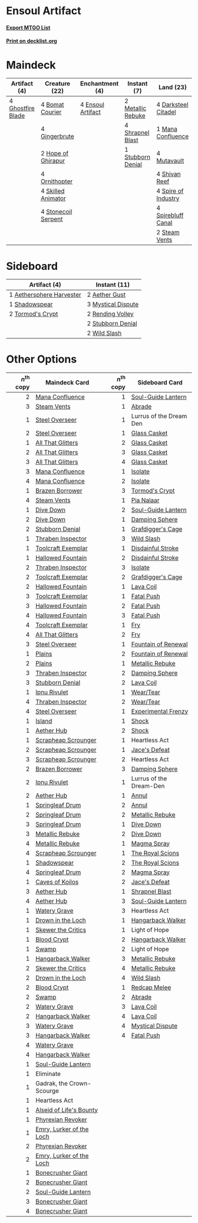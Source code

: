 # Ensoul Artifact

#### [Export MTGO List](../collection/Ensoul%20Artifact/Ensoul%20Artifact.txt)
#### [Print on decklist.org](http://decklist.org/?deckmain=4%09Bomat%20Courier%0A4%09Darksteel%20Citadel%0A4%09Ensoul%20Artifact%0A4%09Ghostfire%20Blade%0A4%09Gingerbrute%0A2%09Hope%20of%20Ghirapur%0A1%09Mana%20Confluence%0A2%09Metallic%20Rebuke%0A4%09Mutavault%0A4%09Ornithopter%0A4%09Shivan%20Reef%0A4%09Shrapnel%20Blast%0A4%09Skilled%20Animator%0A4%09Spire%20of%20Industry%0A4%09Spirebluff%20Canal%0A2%09Steam%20Vents%0A4%09Stonecoil%20Serpent%0A1%09Stubborn%20Denial&deckside=2%09Aether%20Gust%0A1%09Aethersphere%20Harvester%0A3%09Mystical%20Dispute%0A2%09Rending%20Volley%0A1%09Shadowspear%0A2%09Stubborn%20Denial%0A2%09Tormod's%20Crypt%0A2%09Wild%20Slash)
# Maindeck

|                                        Artifact (4)                                        |                                        Creature (22)                                         |                                      Enchantment (4)                                       |                                        Instant (7)                                         |                                          Land (23)                                           |
|--------------------------------------------------------------------------------------------|----------------------------------------------------------------------------------------------|--------------------------------------------------------------------------------------------|--------------------------------------------------------------------------------------------|----------------------------------------------------------------------------------------------|
|4 [Ghostfire Blade](http://gatherer.wizards.com/Pages/Card/Details.aspx?multiverseid=386545)|4 [Bomat Courier](http://gatherer.wizards.com/Pages/Card/Details.aspx?multiverseid=417772)    |4 [Ensoul Artifact](http://gatherer.wizards.com/Pages/Card/Details.aspx?multiverseid=383232)|2 [Metallic Rebuke](http://gatherer.wizards.com/Pages/Card/Details.aspx?multiverseid=423706)|4 [Darksteel Citadel](http://gatherer.wizards.com/Pages/Card/Details.aspx?multiverseid=389479)|
|                                                                                            |4 [Gingerbrute](http://gatherer.wizards.com/Pages/Card/Details.aspx?multiverseid=473181)      |                                                                                            |4 [Shrapnel Blast](http://gatherer.wizards.com/Pages/Card/Details.aspx?multiverseid=442784) |1 [Mana Confluence](http://gatherer.wizards.com/Pages/Card/Details.aspx?multiverseid=409573)  |
|                                                                                            |2 [Hope of Ghirapur](http://gatherer.wizards.com/Pages/Card/Details.aspx?multiverseid=423821) |                                                                                            |1 [Stubborn Denial](http://gatherer.wizards.com/Pages/Card/Details.aspx?multiverseid=386673)|4 [Mutavault](http://gatherer.wizards.com/Pages/Card/Details.aspx?multiverseid=370733)        |
|                                                                                            |4 [Ornithopter](http://gatherer.wizards.com/Pages/Card/Details.aspx?multiverseid=129665)      |                                                                                            |                                                                                            |4 [Shivan Reef](http://gatherer.wizards.com/Pages/Card/Details.aspx?multiverseid=129731)      |
|                                                                                            |4 [Skilled Animator](http://gatherer.wizards.com/Pages/Card/Details.aspx?multiverseid=447209) |                                                                                            |                                                                                            |4 [Spire of Industry](http://gatherer.wizards.com/Pages/Card/Details.aspx?multiverseid=423851)|
|                                                                                            |4 [Stonecoil Serpent](http://gatherer.wizards.com/Pages/Card/Details.aspx?multiverseid=473197)|                                                                                            |                                                                                            |4 [Spirebluff Canal](http://gatherer.wizards.com/Pages/Card/Details.aspx?multiverseid=417822) |
|                                                                                            |                                                                                              |                                                                                            |                                                                                            |2 [Steam Vents](http://gatherer.wizards.com/Pages/Card/Details.aspx?multiverseid=405109)      |


# Sideboard

|                                           Artifact (4)                                            |                                        Instant (11)                                         |
|---------------------------------------------------------------------------------------------------|---------------------------------------------------------------------------------------------|
|1 [Aethersphere Harvester](http://gatherer.wizards.com/Pages/Card/Details.aspx?multiverseid=423809)|2 [Aether Gust](http://gatherer.wizards.com/Pages/Card/Details.aspx?multiverseid=466796)     |
|1 [Shadowspear](http://gatherer.wizards.com/Pages/Card/Details.aspx?multiverseid=476487)           |3 [Mystical Dispute](http://gatherer.wizards.com/Pages/Card/Details.aspx?multiverseid=473020)|
|2 [Tormod's Crypt](http://gatherer.wizards.com/Pages/Card/Details.aspx?multiverseid=389723)        |2 [Rending Volley](http://gatherer.wizards.com/Pages/Card/Details.aspx?multiverseid=394663)  |
|                                                                                                   |2 [Stubborn Denial](http://gatherer.wizards.com/Pages/Card/Details.aspx?multiverseid=386673) |
|                                                                                                   |2 [Wild Slash](http://gatherer.wizards.com/Pages/Card/Details.aspx?multiverseid=391959)      |


# Other Options

|*n*<sup>th</sup> copy|                                           Maindeck Card                                           |*n*<sup>th</sup> copy|                                        Sideboard Card                                        |
|--------------------:|---------------------------------------------------------------------------------------------------|--------------------:|----------------------------------------------------------------------------------------------|
|                    2|[Mana Confluence](http://gatherer.wizards.com/Pages/Card/Details.aspx?multiverseid=409573)         |                    1|[Soul-Guide Lantern](http://gatherer.wizards.com/Pages/Card/Details.aspx?multiverseid=476488) |
|                    3|[Steam Vents](http://gatherer.wizards.com/Pages/Card/Details.aspx?multiverseid=405109)             |                    1|[Abrade](http://gatherer.wizards.com/Pages/Card/Details.aspx?multiverseid=430772)             |
|                    1|[Steel Overseer](http://gatherer.wizards.com/Pages/Card/Details.aspx?multiverseid=222714)          |                    1|Lurrus of the Dream Den                                                                       |
|                    2|[Steel Overseer](http://gatherer.wizards.com/Pages/Card/Details.aspx?multiverseid=222714)          |                    1|[Glass Casket](http://gatherer.wizards.com/Pages/Card/Details.aspx?multiverseid=472977)       |
|                    1|[All That Glitters](http://gatherer.wizards.com/Pages/Card/Details.aspx?multiverseid=472964)       |                    2|[Glass Casket](http://gatherer.wizards.com/Pages/Card/Details.aspx?multiverseid=472977)       |
|                    2|[All That Glitters](http://gatherer.wizards.com/Pages/Card/Details.aspx?multiverseid=472964)       |                    3|[Glass Casket](http://gatherer.wizards.com/Pages/Card/Details.aspx?multiverseid=472977)       |
|                    3|[All That Glitters](http://gatherer.wizards.com/Pages/Card/Details.aspx?multiverseid=472964)       |                    4|[Glass Casket](http://gatherer.wizards.com/Pages/Card/Details.aspx?multiverseid=472977)       |
|                    3|[Mana Confluence](http://gatherer.wizards.com/Pages/Card/Details.aspx?multiverseid=409573)         |                    1|[Isolate](http://gatherer.wizards.com/Pages/Card/Details.aspx?multiverseid=447153)            |
|                    4|[Mana Confluence](http://gatherer.wizards.com/Pages/Card/Details.aspx?multiverseid=409573)         |                    2|[Isolate](http://gatherer.wizards.com/Pages/Card/Details.aspx?multiverseid=447153)            |
|                    1|[Brazen Borrower](http://gatherer.wizards.com/Pages/Card/Details.aspx?multiverseid=473001)         |                    3|[Tormod's Crypt](http://gatherer.wizards.com/Pages/Card/Details.aspx?multiverseid=389723)     |
|                    4|[Steam Vents](http://gatherer.wizards.com/Pages/Card/Details.aspx?multiverseid=405109)             |                    1|[Pia Nalaar](http://gatherer.wizards.com/Pages/Card/Details.aspx?multiverseid=417697)         |
|                    1|[Dive Down](http://gatherer.wizards.com/Pages/Card/Details.aspx?multiverseid=435205)               |                    2|[Soul-Guide Lantern](http://gatherer.wizards.com/Pages/Card/Details.aspx?multiverseid=476488) |
|                    2|[Dive Down](http://gatherer.wizards.com/Pages/Card/Details.aspx?multiverseid=435205)               |                    1|[Damping Sphere](http://gatherer.wizards.com/Pages/Card/Details.aspx?multiverseid=443101)     |
|                    2|[Stubborn Denial](http://gatherer.wizards.com/Pages/Card/Details.aspx?multiverseid=386673)         |                    1|[Grafdigger's Cage](http://gatherer.wizards.com/Pages/Card/Details.aspx?multiverseid=278452)  |
|                    1|[Thraben Inspector](http://gatherer.wizards.com/Pages/Card/Details.aspx?multiverseid=409784)       |                    3|[Wild Slash](http://gatherer.wizards.com/Pages/Card/Details.aspx?multiverseid=391959)         |
|                    1|[Toolcraft Exemplar](http://gatherer.wizards.com/Pages/Card/Details.aspx?multiverseid=417605)      |                    1|[Disdainful Stroke](http://gatherer.wizards.com/Pages/Card/Details.aspx?multiverseid=420705)  |
|                    1|[Hallowed Fountain](http://gatherer.wizards.com/Pages/Card/Details.aspx?multiverseid=97071)        |                    2|[Disdainful Stroke](http://gatherer.wizards.com/Pages/Card/Details.aspx?multiverseid=420705)  |
|                    2|[Thraben Inspector](http://gatherer.wizards.com/Pages/Card/Details.aspx?multiverseid=409784)       |                    3|[Isolate](http://gatherer.wizards.com/Pages/Card/Details.aspx?multiverseid=447153)            |
|                    2|[Toolcraft Exemplar](http://gatherer.wizards.com/Pages/Card/Details.aspx?multiverseid=417605)      |                    2|[Grafdigger's Cage](http://gatherer.wizards.com/Pages/Card/Details.aspx?multiverseid=278452)  |
|                    2|[Hallowed Fountain](http://gatherer.wizards.com/Pages/Card/Details.aspx?multiverseid=97071)        |                    1|[Lava Coil](http://gatherer.wizards.com/Pages/Card/Details.aspx?multiverseid=452858)          |
|                    3|[Toolcraft Exemplar](http://gatherer.wizards.com/Pages/Card/Details.aspx?multiverseid=417605)      |                    1|[Fatal Push](http://gatherer.wizards.com/Pages/Card/Details.aspx?multiverseid=423724)         |
|                    3|[Hallowed Fountain](http://gatherer.wizards.com/Pages/Card/Details.aspx?multiverseid=97071)        |                    2|[Fatal Push](http://gatherer.wizards.com/Pages/Card/Details.aspx?multiverseid=423724)         |
|                    4|[Hallowed Fountain](http://gatherer.wizards.com/Pages/Card/Details.aspx?multiverseid=97071)        |                    3|[Fatal Push](http://gatherer.wizards.com/Pages/Card/Details.aspx?multiverseid=423724)         |
|                    4|[Toolcraft Exemplar](http://gatherer.wizards.com/Pages/Card/Details.aspx?multiverseid=417605)      |                    1|[Fry](http://gatherer.wizards.com/Pages/Card/Details.aspx?multiverseid=466894)                |
|                    4|[All That Glitters](http://gatherer.wizards.com/Pages/Card/Details.aspx?multiverseid=472964)       |                    2|[Fry](http://gatherer.wizards.com/Pages/Card/Details.aspx?multiverseid=466894)                |
|                    3|[Steel Overseer](http://gatherer.wizards.com/Pages/Card/Details.aspx?multiverseid=222714)          |                    1|[Fountain of Renewal](http://gatherer.wizards.com/Pages/Card/Details.aspx?multiverseid=447372)|
|                    1|[Plains](http://gatherer.wizards.com/Pages/Card/Details.aspx?multiverseid=439856)                  |                    2|[Fountain of Renewal](http://gatherer.wizards.com/Pages/Card/Details.aspx?multiverseid=447372)|
|                    2|[Plains](http://gatherer.wizards.com/Pages/Card/Details.aspx?multiverseid=439856)                  |                    1|[Metallic Rebuke](http://gatherer.wizards.com/Pages/Card/Details.aspx?multiverseid=423706)    |
|                    3|[Thraben Inspector](http://gatherer.wizards.com/Pages/Card/Details.aspx?multiverseid=409784)       |                    2|[Damping Sphere](http://gatherer.wizards.com/Pages/Card/Details.aspx?multiverseid=443101)     |
|                    3|[Stubborn Denial](http://gatherer.wizards.com/Pages/Card/Details.aspx?multiverseid=386673)         |                    2|[Lava Coil](http://gatherer.wizards.com/Pages/Card/Details.aspx?multiverseid=452858)          |
|                    1|[Ipnu Rivulet](http://gatherer.wizards.com/Pages/Card/Details.aspx?multiverseid=430869)            |                    1|[Wear/Tear](http://gatherer.wizards.com/Pages/Card/Details.aspx?multiverseid=368950)          |
|                    4|[Thraben Inspector](http://gatherer.wizards.com/Pages/Card/Details.aspx?multiverseid=409784)       |                    2|[Wear/Tear](http://gatherer.wizards.com/Pages/Card/Details.aspx?multiverseid=368950)          |
|                    4|[Steel Overseer](http://gatherer.wizards.com/Pages/Card/Details.aspx?multiverseid=222714)          |                    1|[Experimental Frenzy](http://gatherer.wizards.com/Pages/Card/Details.aspx?multiverseid=452849)|
|                    1|[Island](http://gatherer.wizards.com/Pages/Card/Details.aspx?multiverseid=439857)                  |                    1|[Shock](http://gatherer.wizards.com/Pages/Card/Details.aspx?multiverseid=129732)              |
|                    1|[Aether Hub](http://gatherer.wizards.com/Pages/Card/Details.aspx?multiverseid=417815)              |                    2|[Shock](http://gatherer.wizards.com/Pages/Card/Details.aspx?multiverseid=129732)              |
|                    1|[Scrapheap Scrounger](http://gatherer.wizards.com/Pages/Card/Details.aspx?multiverseid=417804)     |                    1|Heartless Act                                                                                 |
|                    2|[Scrapheap Scrounger](http://gatherer.wizards.com/Pages/Card/Details.aspx?multiverseid=417804)     |                    1|[Jace's Defeat](http://gatherer.wizards.com/Pages/Card/Details.aspx?multiverseid=430727)      |
|                    3|[Scrapheap Scrounger](http://gatherer.wizards.com/Pages/Card/Details.aspx?multiverseid=417804)     |                    2|Heartless Act                                                                                 |
|                    2|[Brazen Borrower](http://gatherer.wizards.com/Pages/Card/Details.aspx?multiverseid=473001)         |                    3|[Damping Sphere](http://gatherer.wizards.com/Pages/Card/Details.aspx?multiverseid=443101)     |
|                    2|[Ipnu Rivulet](http://gatherer.wizards.com/Pages/Card/Details.aspx?multiverseid=430869)            |                    1|Lurrus of the Dream-Den                                                                       |
|                    2|[Aether Hub](http://gatherer.wizards.com/Pages/Card/Details.aspx?multiverseid=417815)              |                    1|[Annul](http://gatherer.wizards.com/Pages/Card/Details.aspx?multiverseid=45976)               |
|                    1|[Springleaf Drum](http://gatherer.wizards.com/Pages/Card/Details.aspx?multiverseid=378534)         |                    2|[Annul](http://gatherer.wizards.com/Pages/Card/Details.aspx?multiverseid=45976)               |
|                    2|[Springleaf Drum](http://gatherer.wizards.com/Pages/Card/Details.aspx?multiverseid=378534)         |                    2|[Metallic Rebuke](http://gatherer.wizards.com/Pages/Card/Details.aspx?multiverseid=423706)    |
|                    3|[Springleaf Drum](http://gatherer.wizards.com/Pages/Card/Details.aspx?multiverseid=378534)         |                    1|[Dive Down](http://gatherer.wizards.com/Pages/Card/Details.aspx?multiverseid=435205)          |
|                    3|[Metallic Rebuke](http://gatherer.wizards.com/Pages/Card/Details.aspx?multiverseid=423706)         |                    2|[Dive Down](http://gatherer.wizards.com/Pages/Card/Details.aspx?multiverseid=435205)          |
|                    4|[Metallic Rebuke](http://gatherer.wizards.com/Pages/Card/Details.aspx?multiverseid=423706)         |                    1|[Magma Spray](http://gatherer.wizards.com/Pages/Card/Details.aspx?multiverseid=426843)        |
|                    4|[Scrapheap Scrounger](http://gatherer.wizards.com/Pages/Card/Details.aspx?multiverseid=417804)     |                    1|[The Royal Scions](http://gatherer.wizards.com/Pages/Card/Details.aspx?multiverseid=473161)   |
|                    1|[Shadowspear](http://gatherer.wizards.com/Pages/Card/Details.aspx?multiverseid=476487)             |                    2|[The Royal Scions](http://gatherer.wizards.com/Pages/Card/Details.aspx?multiverseid=473161)   |
|                    4|[Springleaf Drum](http://gatherer.wizards.com/Pages/Card/Details.aspx?multiverseid=378534)         |                    2|[Magma Spray](http://gatherer.wizards.com/Pages/Card/Details.aspx?multiverseid=426843)        |
|                    1|[Caves of Koilos](http://gatherer.wizards.com/Pages/Card/Details.aspx?multiverseid=129497)         |                    2|[Jace's Defeat](http://gatherer.wizards.com/Pages/Card/Details.aspx?multiverseid=430727)      |
|                    3|[Aether Hub](http://gatherer.wizards.com/Pages/Card/Details.aspx?multiverseid=417815)              |                    1|[Shrapnel Blast](http://gatherer.wizards.com/Pages/Card/Details.aspx?multiverseid=442784)     |
|                    4|[Aether Hub](http://gatherer.wizards.com/Pages/Card/Details.aspx?multiverseid=417815)              |                    3|[Soul-Guide Lantern](http://gatherer.wizards.com/Pages/Card/Details.aspx?multiverseid=476488) |
|                    1|[Watery Grave](http://gatherer.wizards.com/Pages/Card/Details.aspx?multiverseid=405114)            |                    3|Heartless Act                                                                                 |
|                    1|[Drown in the Loch](http://gatherer.wizards.com/Pages/Card/Details.aspx?multiverseid=473150)       |                    1|[Hangarback Walker](http://gatherer.wizards.com/Pages/Card/Details.aspx?multiverseid=420600)  |
|                    1|[Skewer the Critics](http://gatherer.wizards.com/Pages/Card/Details.aspx?multiverseid=457259)      |                    1|Light of Hope                                                                                 |
|                    1|[Blood Crypt](http://gatherer.wizards.com/Pages/Card/Details.aspx?multiverseid=97102)              |                    2|[Hangarback Walker](http://gatherer.wizards.com/Pages/Card/Details.aspx?multiverseid=420600)  |
|                    1|[Swamp](http://gatherer.wizards.com/Pages/Card/Details.aspx?multiverseid=439858)                   |                    2|Light of Hope                                                                                 |
|                    1|[Hangarback Walker](http://gatherer.wizards.com/Pages/Card/Details.aspx?multiverseid=420600)       |                    3|[Metallic Rebuke](http://gatherer.wizards.com/Pages/Card/Details.aspx?multiverseid=423706)    |
|                    2|[Skewer the Critics](http://gatherer.wizards.com/Pages/Card/Details.aspx?multiverseid=457259)      |                    4|[Metallic Rebuke](http://gatherer.wizards.com/Pages/Card/Details.aspx?multiverseid=423706)    |
|                    2|[Drown in the Loch](http://gatherer.wizards.com/Pages/Card/Details.aspx?multiverseid=473150)       |                    4|[Wild Slash](http://gatherer.wizards.com/Pages/Card/Details.aspx?multiverseid=391959)         |
|                    2|[Blood Crypt](http://gatherer.wizards.com/Pages/Card/Details.aspx?multiverseid=97102)              |                    1|[Redcap Melee](http://gatherer.wizards.com/Pages/Card/Details.aspx?multiverseid=473097)       |
|                    2|[Swamp](http://gatherer.wizards.com/Pages/Card/Details.aspx?multiverseid=439858)                   |                    2|[Abrade](http://gatherer.wizards.com/Pages/Card/Details.aspx?multiverseid=430772)             |
|                    2|[Watery Grave](http://gatherer.wizards.com/Pages/Card/Details.aspx?multiverseid=405114)            |                    3|[Lava Coil](http://gatherer.wizards.com/Pages/Card/Details.aspx?multiverseid=452858)          |
|                    2|[Hangarback Walker](http://gatherer.wizards.com/Pages/Card/Details.aspx?multiverseid=420600)       |                    4|[Lava Coil](http://gatherer.wizards.com/Pages/Card/Details.aspx?multiverseid=452858)          |
|                    3|[Watery Grave](http://gatherer.wizards.com/Pages/Card/Details.aspx?multiverseid=405114)            |                    4|[Mystical Dispute](http://gatherer.wizards.com/Pages/Card/Details.aspx?multiverseid=473020)   |
|                    3|[Hangarback Walker](http://gatherer.wizards.com/Pages/Card/Details.aspx?multiverseid=420600)       |                    4|[Fatal Push](http://gatherer.wizards.com/Pages/Card/Details.aspx?multiverseid=423724)         |
|                    4|[Watery Grave](http://gatherer.wizards.com/Pages/Card/Details.aspx?multiverseid=405114)            |                     |                                                                                              |
|                    4|[Hangarback Walker](http://gatherer.wizards.com/Pages/Card/Details.aspx?multiverseid=420600)       |                     |                                                                                              |
|                    1|[Soul-Guide Lantern](http://gatherer.wizards.com/Pages/Card/Details.aspx?multiverseid=476488)      |                     |                                                                                              |
|                    1|Eliminate                                                                                          |                     |                                                                                              |
|                    1|Gadrak, the Crown-Scourge                                                                          |                     |                                                                                              |
|                    1|Heartless Act                                                                                      |                     |                                                                                              |
|                    1|[Alseid of Life's Bounty](http://gatherer.wizards.com/Pages/Card/Details.aspx?multiverseid=476252) |                     |                                                                                              |
|                    1|[Phyrexian Revoker](http://gatherer.wizards.com/Pages/Card/Details.aspx?multiverseid=383343)       |                     |                                                                                              |
|                    1|[Emry, Lurker of the Loch](http://gatherer.wizards.com/Pages/Card/Details.aspx?multiverseid=473005)|                     |                                                                                              |
|                    2|[Phyrexian Revoker](http://gatherer.wizards.com/Pages/Card/Details.aspx?multiverseid=383343)       |                     |                                                                                              |
|                    2|[Emry, Lurker of the Loch](http://gatherer.wizards.com/Pages/Card/Details.aspx?multiverseid=473005)|                     |                                                                                              |
|                    1|[Bonecrusher Giant](http://gatherer.wizards.com/Pages/Card/Details.aspx?multiverseid=473077)       |                     |                                                                                              |
|                    2|[Bonecrusher Giant](http://gatherer.wizards.com/Pages/Card/Details.aspx?multiverseid=473077)       |                     |                                                                                              |
|                    2|[Soul-Guide Lantern](http://gatherer.wizards.com/Pages/Card/Details.aspx?multiverseid=476488)      |                     |                                                                                              |
|                    3|[Bonecrusher Giant](http://gatherer.wizards.com/Pages/Card/Details.aspx?multiverseid=473077)       |                     |                                                                                              |
|                    4|[Bonecrusher Giant](http://gatherer.wizards.com/Pages/Card/Details.aspx?multiverseid=473077)       |                     |                                                                                              |

